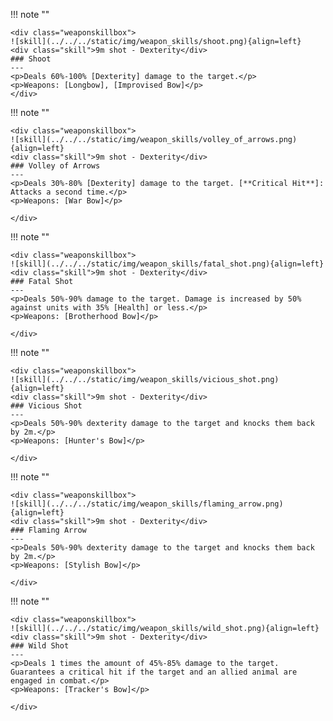 !!! note ""

    <div class="weaponskillbox">
    ![skill](../../../static/img/weapon_skills/shoot.png){align=left}
    <div class="skill">9m shot - Dexterity</div>
    ### Shoot
    ---
    <p>Deals 60%-100% [Dexterity] damage to the target.</p>
    <p>Weapons: [Longbow], [Improvised Bow]</p>
    </div>

!!! note ""

    <div class="weaponskillbox">
    ![skill](../../../static/img/weapon_skills/volley_of_arrows.png){align=left}
    <div class="skill">9m shot - Dexterity</div>
    ### Volley of Arrows
    ---
    <p>Deals 30%-80% [Dexterity] damage to the target. [**Critical Hit**]: Attacks a second time.</p>
    <p>Weapons: [War Bow]</p>

    </div>

!!! note ""

    <div class="weaponskillbox">
    ![skill](../../../static/img/weapon_skills/fatal_shot.png){align=left}
    <div class="skill">9m shot - Dexterity</div>
    ### Fatal Shot
    ---
    <p>Deals 50%-90% damage to the target. Damage is increased by 50% against units with 35% [Health] or less.</p>
    <p>Weapons: [Brotherhood Bow]</p>

    </div>

!!! note ""

    <div class="weaponskillbox">
    ![skill](../../../static/img/weapon_skills/vicious_shot.png){align=left}
    <div class="skill">9m shot - Dexterity</div>
    ### Vicious Shot
    ---
    <p>Deals 50%-90% dexterity damage to the target and knocks them back by 2m.</p>
    <p>Weapons: [Hunter's Bow]</p>

    </div>

!!! note ""

    <div class="weaponskillbox">
    ![skill](../../../static/img/weapon_skills/flaming_arrow.png){align=left}
    <div class="skill">9m shot - Dexterity</div>
    ### Flaming Arrow
    ---
    <p>Deals 50%-90% dexterity damage to the target and knocks them back by 2m.</p>
    <p>Weapons: [Stylish Bow]</p>

    </div>

!!! note ""

    <div class="weaponskillbox">
    ![skill](../../../static/img/weapon_skills/wild_shot.png){align=left}
    <div class="skill">9m shot - Dexterity</div>
    ### Wild Shot
    ---
    <p>Deals 1 times the amount of 45%-85% damage to the target. Guarantees a critical hit if the target and an allied animal are engaged in combat.</p>
    <p>Weapons: [Tracker's Bow]</p>

    </div>
